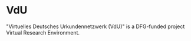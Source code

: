 # VdU

"Virtuelles Deutsches Urkundennetzwerk (VdU)" is a DFG-funded project Virtual Research Environment.
